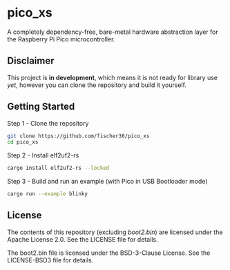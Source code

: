 # pico_xs
A completely dependency-free, bare-metal hardware abstraction layer for the Raspberry Pi Pico microcontroller.
## Disclaimer 
This project is **in development**, which means it is not ready for library use *yet*, however you can clone the repository and build it yourself.
## Getting Started
Step 1 - Clone the repository
```bash
git clone https://github.com/fischer36/pico_xs
cd pico_xs
```
Step 2 - Install elf2uf2-rs
```bash
cargo install elf2uf2-rs --locked
```
Step 3 - Build and run an example (with Pico in USB Bootloader mode)
```bash
cargo run --example blinky
```
## License
The contents of this repository (excluding *boot2.bin*) are licensed under the Apache License 2.0. See the LICENSE file for details.

The boot2.bin file is licensed under the BSD-3-Clause License. See the LICENSE-BSD3 file for details.
